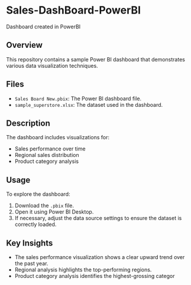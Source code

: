# Sales-DashBoard-PowerBI
Dashboard created in PowerBI
## Overview
This repository contains a sample Power BI dashboard that demonstrates various data visualization techniques.

## Files
- `Sales Board New.pbix`: The Power BI dashboard file.
- `sample_superstore.xlsx`: The dataset used in the dashboard.

## Description
The dashboard includes visualizations for:
- Sales performance over time
- Regional sales distribution
- Product category analysis

## Usage
To explore the dashboard:
1. Download the `.pbix` file.
2. Open it using Power BI Desktop.
3. If necessary, adjust the data source settings to ensure the dataset is correctly loaded.

## Key Insights
- The sales performance visualization shows a clear upward trend over the past year.
- Regional analysis highlights the top-performing regions.
- Product category analysis identifies the highest-grossing categor
